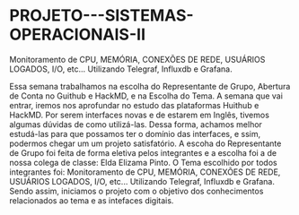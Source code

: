 # PROJETO---SISTEMAS-OPERACIONAIS-II
 Monitoramento de CPU, MEMÓRIA, CONEXÕES DE REDE, USUÁRIOS LOGADOS, I/O, etc... Utilizando Telegraf,  Influxdb e Grafana.
 
 Essa semana trabalhamos na escolha do Representante de Grupo, Abertura de Conta no Guithub e HackMD, e na Escolha do Tema.
A semana que vai entrar, iremos nos aprofundar no estudo das plataformas Huithub e HackMD. Por serem interfaces novas e de estarem em Inglês, tivemos algumas dúvidas de como utilizá-las. Dessa forma, achamos melhor estudá-las para que possamos ter o domínio das interfaces, e ssim, podermos chegar um um projeto satisfatório.
A escoha do Representante de Grupo foi feita de forma eletiva pelos integrantes e a escolha foi a de nossa colega de classe: Elda Elizama Pinto.
O Tema escolhido por todos integrantes foi: Monitoramento de CPU, MEMÓRIA, CONEXÕES DE REDE, USUÁRIOS LOGADOS, I/O, etc... Utilizando Telegraf,  Influxdb e Grafana.
Sendo assim, iniciamos o projeto com o objetivo dos conhecimentos relacionados ao tema e as intefaces digitais.
